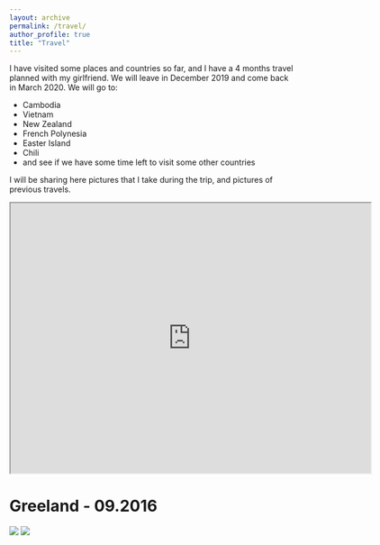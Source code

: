 ```yaml
---
layout: archive
permalink: /travel/
author_profile: true
title: "Travel"
---
```


I have visited some places and countries so far, and I have a 4 months travel planned with my girlfriend. We will leave in December 2019 and come back in March 2020. We will go to:
- Cambodia
- Vietnam
- New Zealand
- French Polynesia
- Easter Island
- Chili
- and see if we have some time left to visit some other countries

I will be sharing here pictures that I take during the trip, and pictures of previous travels.

<iframe src="https://www.google.com/maps/d/u/0/embed?mid=1VWuZwynxjcC3zpH3tX6cceM2D3367RfL" width="640" height="480"></iframe>

# Greeland - 09.2016

<!-- jQuery 1.8 or later, 33 KB -->
<script src="https://ajax.googleapis.com/ajax/libs/jquery/1.11.1/jquery.min.js"></script>

<!-- Fotorama from CDNJS, 19 KB -->
<link  href="https://cdnjs.cloudflare.com/ajax/libs/fotorama/4.6.4/fotorama.css" rel="stylesheet">
<script src="https://cdnjs.cloudflare.com/ajax/libs/fotorama/4.6.4/fotorama.js"></script>

<div class="fotorama">
  <img src="https://s.fotorama.io/1.jpg">
  <img src="https://s.fotorama.io/2.jpg">
</div>